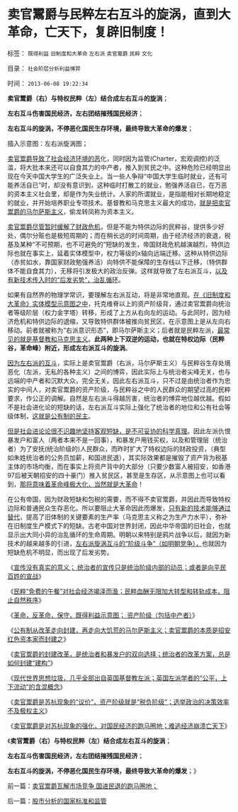 # 卖官鬻爵与民粹左右互斗的旋涡，直到大革命，亡天下，复辟旧制度！

标签： `既得利益` `旧制度和大革命` `左右派` `卖官鬻爵` `民粹` `文化` 

目录： `社会阶层分析利益博羿`

时间： `2013-06-08 19:22:34`

**卖官鬻爵（右）与特权民粹（左）结合成左右互斗的旋涡**；

**左右互斗伤害国民经济，左右团结摧残国民经济**；

**左右互斗的旋涡，不停恶化国民生存环境，最终导致大革命的爆发**；

插入示意图：左右派旋涡图；

[](http://photo.blog.sina.com.cn/showpic.html#blogid=5563a64d0102ebn1&url=http://s6.sinaimg.cn/orignal/5563a64dgdea2c49fc065)

[卖官鬻爵导致了社会经济环境的恶](../../../2013/6/7/诱人的卖官鬻爵！统治者和暴发户的封建的改革共识.md)化，同时因为监管(Charter，宏观调控)的泛滥，将大批本来还可以自食其力的中产者，推入到贫民之中。这种危险已经明显出现在今天中国大学生的广泛失业上。当一些人争辩“中国大学生临时就业，还有可能养活自已”时，却没有意识到，这种临时打散工的就业，勉强养活自已，在万恶的资本主义社会里，却是作为失业统计。人家的所谓就业，是指能相对长期地稳定的就业，并开始培养职业专项技术。基督教和马克思主义最大的成功，[就是把卖官鬻爵的马尔萨斯主义](../../../2013/6/7/茅于轼悖误,英国传统基督教狗屎大餐的梦工场.md)，偷龙转凤称为资本主义。

[卖官鬻爵尽管暂时缓解了财政危机](../../../2013/6/7/卖官鬻爵的封建的改革，公有制走向大饥荒的马尔萨斯主义.md)，但是不能为特供边际的民粹谷，提供多少好处，偶尔分赃也是极短周期的；而在稍长远的时间周期，由于经济经济的衰退，税基及某种“不可预期，也不可避免的”短缺的发生，帝国财政危机越演越烈，特供边际也就在事实上，延着实体模型中，权力等级的x轴向远端迁移。这种从特供边际（赤贫如水，靠国家财政勉强养活）向特供不能保障的生存线以下迁移，（特供群体不能自食其力），无移将引发极大的政治反弹。这样就导致了左右派互斗，[以及有新技术传入时的“后发劣势”，治乱循环](../../../2011/12/1/后发劣势的N个陷阱；人民群众不是正义的象征.md)。

如果有自然界的物理学常识，要理解左右派互动，将是非常地直观。[在《旧制度和大革命》实体模型示意图之中](../../../2013/6/6/革命，反革命，保守，既得利益的结构图及说明.md)，托克维脊以上的资产阶级背，通过卖官鬻爵向统治者等级阶层（权力金字塔）转移，形成了上方从右向左的运动。与此同时，因为经济危机和特供边际的退缩，又导致特供群体被推向贫民区，在示意图上是从左向右移动。前者就被称为“右派意识形态”，即马尔萨斯主义；后者就是民粹左派，[最常见的就是基督教和马克思主义](../../../2013/4/11/基督教的圣徒不是“民主自由”的圣徒.md)。**此两种上下双逆的运动，也就在特权边际（民粹谷，革命峰）附近，形成左右派互斗的旋涡**。

[因为左右派的互斗](../../../2012/10/28/任何革命都免不了左右派之争.md)，实际上是卖官鬻爵（右派，马尔萨斯主义）与民粹谷生存处境恶化（左派，无私的各种主义）之间的博弈，因此实际上与统治者尖峰无关，也与远端的中产者和沉默大众，完全无关。因此左右派互斗，只不过是由统治者作为忠实的中间人，对卖官鬻爵的资产阶级，与民粹谷之中的人民群众的期望过高的民粹要求，作公正的调解。自然是左右派斗得越厉害，统治者的博弈地位越优越。假如不是社会进化论的短缺的话，左右派互斗实际上强化了统治者的地位和公有社会等级体制，[这就是公有制的民主](../../../2013/3/1/朋党政治永远是改革的，每一派相对于另一派，都是改革的；.md)。

[但是社会进论论很不识趣地坚持客观短缺，是不可妥协的科学真理](../../../2013/5/31/阶级的边际过渡和特供边际界定的“统治阶级”.md)。因此左派仇恨暴发户和富人（两者本来不是一回事），和暴发户用钱买权，以及和管理层（统治者）为了安抚(统治阶级的)人民群众，而昨时扩大了特权边际的财政投资，（典型如朱姓统治者的公务员加薪，和国进民退），其实际效果都是摧毁了资产背为税基主体的市场均衡，而在事实上将资产背中的大部分（只要少数富人被招安，如香港97后被天朝招安的四十豪门）推入贫民区，甚至是生存区，从示意图上也可以看到，[那将意味着革命峰极大化，当然就是大革命](../../../2013/6/3/大革命终致极权，反谷物法终有民主.md)！

在公有帝国，因为财政短缺和包税的需要，而不得不卖官鬻爵，并因此而导致特权边际和普通民众生存恶化。所以要阻止大革命因此而爆发，[只有新的技术能够通过替代](../../../2012/10/9/戈尔巴乔夫本来坐视亿万民众的枉死.md)，提高了旧体制的关键要素的生产率（马克思主义称之为生产力水平），弥补在旧制度生产模式下的短缺。古老中国对世界封闭，因此中华帝国的旧社会，也就显示出大同小异的治乱循环的生命周期。明朝以来特别是鸦片战争以后，就因为新技术的越来越多的引进，[左右派旋涡互斗的“阶级斗争”（如明朝党争），](../../../2013/2/25/明朝的文官集团，内阁，党争和君主虚位.md)也就因为短缺危机不明显，而出现了后发劣势。

《[宣传没有真实的意义； 统治者的宣传只是统治阶级内部的动员；或者是向平民百姓的宣战](../../../2013/6/6/宣传只是统治阶级内部的动员；或者是向平民百姓的宣战.md)》

《[民粹“免费的午餐”对社会经济竭泽而渔；民粹血酬无限加大转型和转轨成本，阻止自然秩序](../../../2013/6/6/民粹革命队伍的血酬是民主进程的纯粹阻力；.md)》

《[革命，反革命，保守，既得利益示意图； 资产阶级（包括中产者）](../../../2013/6/6/革命，反革命，保守，既得利益的结构图及说明.md)》

《[公有制从改革走向封建，再走向大饥荒的马尔萨斯主义；卖官鬻爵的本质是招安红色资本家而封建之](../../../2013/6/7/卖官鬻爵的封建的改革，公有制走向大饥荒的马尔萨斯主义.md)》

《[卖官鬻爵的封建改革，是统治者和暴发户的双向选择；统治者的改革方案，总是如何封建“建构”](../../../2013/6/7/诱人的卖官鬻爵！统治者和暴发户的封建的改革共识.md)》

《[现代世界思想垃圾，几乎全部出自英国基督教左派；英国左派学者的“公平，上下流动”的含混概念](../../../2013/6/7/茅于轼悖误,英国传统基督教狗屎大餐的梦工场.md)》

《[卖官鬻爵是苏杭现象的“议价”，资产阶级就是“税负阶级”；选举政治的决策效率不及极权主义](../../../2013/6/8/卖官鬻爵是“特权议价”，大宪章的意义，选举的唯一意义.md)》

《[卖官鬻爵是对苏杭现象的强化，对国民经济的跑马圈地；难逃经济崩溃亡天下](../../../2013/6/8/卖官鬻爵瓦解市场竞争,国进民退的跑马圈地；.md)》

《**卖官鬻爵（右）与特权民粹（左）结合成左右互斗的旋涡**；

**左右互斗伤害国民经济，左右团结摧残国民经济**；

**左右互斗的旋涡，不停恶化国民生存环境，最终导致大革命的爆发**；》



前一篇：[卖官鬻爵瓦解市场竞争,国进民退的跑马圈地；](../../../2013/6/8/卖官鬻爵瓦解市场竞争,国进民退的跑马圈地；.md)

后一篇：[股市分析的国家标准和监管](../../../2013/6/8/股市分析的国家标准和监管.md)